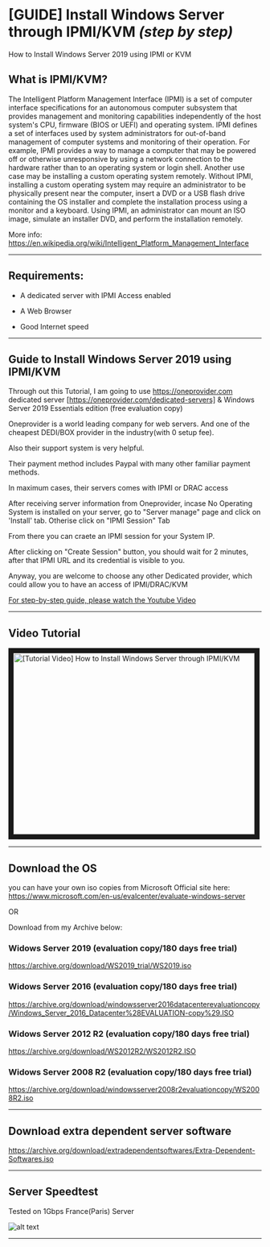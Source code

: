 # [GUIDE] Install Windows Server through IPMI/KVM *(step by step)*
 How to Install Windows Server 2019 using IPMI or KVM

## What is IPMI/KVM?
The Intelligent Platform Management Interface (IPMI) is a set of computer interface specifications for an autonomous computer subsystem that provides management and monitoring capabilities independently of the host system's CPU, firmware (BIOS or UEFI) and operating system. IPMI defines a set of interfaces used by system administrators for out-of-band management of computer systems and monitoring of their operation. For example, IPMI provides a way to manage a computer that may be powered off or otherwise unresponsive by using a network connection to the hardware rather than to an operating system or login shell. Another use case may be installing a custom operating system remotely. Without IPMI, installing a custom operating system may require an administrator to be physically present near the computer, insert a DVD or a USB flash drive containing the OS installer and complete the installation process using a monitor and a keyboard. Using IPMI, an administrator can mount an ISO image, simulate an installer DVD, and perform the installation remotely.

More info: https://en.wikipedia.org/wiki/Intelligent_Platform_Management_Interface

----

## Requirements:

* A dedicated server with IPMI Access enabled

* A Web Browser

* Good Internet speed

----

## Guide to Install Windows Server 2019 using IPMI/KVM

Through out this Tutorial, I am going to use https://oneprovider.com dedicated server [https://oneprovider.com/dedicated-servers] & Windows Server 2019 Essentials edition (free evaluation copy)

Oneprovider is a world leading company for web servers. And one of the cheapest DEDI/BOX provider in the industry(with 0 setup fee).

Also their support system is very helpful.

Their payment method includes Paypal with many other familiar payment methods.

In maximum cases, their servers comes with IPMI or DRAC access

After receiving server information from Oneprovider, incase No Operating System is installed on your server, go to "Server manage" page and click on 'Install' tab. Otherise click on "IPMI Session" Tab

From there you can craete an IPMI session for your System IP.

After clicking on "Create Session" button, you should wait for 2 minutes, after that IPMI URL and its credential is visible to you.

Anyway, you are welcome to choose any other Dedicated provider, which could allow you to have an access of IPMI/DRAC/KVM

<ins>For step-by-step guide, please watch the Youtube Video</ins>

----

## Video Tutorial

<a href="http://www.youtube.com/watch?feature=player_embedded&v=" target="_blank"><img src="http://img.youtube.com/vi//0.jpg" 
alt='[Tutorial Video] How to Install Windows Server through IPMI/KVM ' width="480" height="360" border="10" /></a>

----

## Download the OS

you can have your own iso copies from Microsoft Official site here: https://www.microsoft.com/en-us/evalcenter/evaluate-windows-server

OR

Download from my Archive below:

### Widows Server 2019 (evaluation copy/180 days free trial)

https://archive.org/download/WS2019_trial/WS2019.iso

### Widows Server 2016 (evaluation copy/180 days free trial)
https://archive.org/download/windowsserver2016datacenterevaluationcopy/Windows_Server_2016_Datacenter%28EVALUATION-copy%29.ISO

### Widows Server 2012 R2 (evaluation copy/180 days free trial)
https://archive.org/download/WS2012R2/WS2012R2.ISO

### Widows Server 2008 R2 (evaluation copy/180 days free trial)
https://archive.org/download/windowsserver2008r2evaluationcopy/WS2008R2.iso

----

## Download extra dependent server software
https://archive.org/download/extradependentsoftwares/Extra-Dependent-Softwares.iso

----

## Server Speedtest
Tested on 1Gbps France(Paris) Server 


![alt text](https://i.imgur.com/.png "speedtest of the Windows Server")

----

